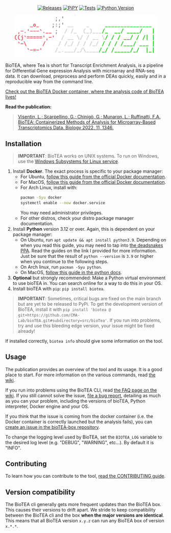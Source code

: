 <p align="center">
    <!-- Links to shields.io. Uncomment when needed, if needed. -->
  <a href="https://github.com/CMA-Lab/bioTEA/releases"><img src="https://img.shields.io/github/v/release/CMA-Lab/bioTEA?style=flat-square" alt="Releases"/></a>
  <a href="https://pypi.org/project/biotea/"><img src="https://img.shields.io/pypi/v/biotea?style=flat-square" alt="PiPY"/></a>
  <a href="https://github.com/CMA-Lab/bioTEA/blob/main/CONTRIBUTING.md"><img src="https://img.shields.io/github/actions/workflow/status/CMA-Lab/BioTEA/test_on_push.yml?branch=main&style=flat-square" alt="Tests"/></a>
  <a href="https://www.python.org/"><img src="https://img.shields.io/pypi/pyversions/bioTEA?style=flat-square" alt="Python Version"/></a>
</p>

<p align="center">
  <img src="./Logo.png" width="450"/>
</p>


BioTEA, where Tea is short for Transcript Enrichment Analysis, is a pipeline for Differential Gene expression Analysis with microarray and RNA-seq data.
It can download, preprocess and perform DEAs quickly, easily and in a reproducible way from the command line.

[Check out the BioTEA Docker container, where the analysis code of BioTEA lives!](https://github.com/CMA-Lab/bioTEA-box)

**Read the publication:**
> [Visentin, L.; Scarpellino, G.; Chinigò, G.; Munaron, L.; Ruffinatti, F.A. BioTEA: Containerized Methods of Analysis for Microarray-Based Transcriptomics Data. Biology 2022, 11, 1346.](https://doi.org/10.3390/biology11091346)

## Installation

> **IMPORTANT**: BioTEA works on UNIX systems. To run on Windows, use the [Windows Subsystems for Linux service](https://docs.microsoft.com/en-us/windows/wsl/install).

1. Install **Docker**. The exact process is specific to your package manager:
   - For Ubuntu, [follow this guide from the official Docker documentation](https://docs.docker.com/engine/install/ubuntu/).
   - For MacOS, [follow this guide from the official Docker documentation](https://docs.docker.com/desktop/mac/install/).
   - For Arch Linux, install with:
     ```zsh
     pacman -Syu docker
     systemctl enable --now docker.service
     ```
     You may need administrator privileges.
   - For other distros, check your distro package manager documentation.
2. Install **Python** version 3.12 or over. Again, this is dependent on your package manager:
   - On Ubuntu, run `apt update && apt install python3.9`. Depending on when you read this guide, you may need to tap into [the deadsnakes PPA](https://launchpad.net/~deadsnakes/+archive/ubuntu/ppa). Read the guides on the link I provided for more information. Just be sure that the result of `python --version` is `3.9` or higher when you continue to the following steps.
   - On Arch linux, run `pacman -Syu python`.
   - On MacOS, [follow this guide in the python docs](https://docs.python-guide.org/starting/install3/osx/).
3. **Optional** but strongly recommended: Make a Python virtual environment to use bioTEA in. You can search online for a way to do this in your OS.
4. Install bioTEA with `pip`: `pip install biotea`.

> **IMPORTANT**: Sometimes, critical bugs are fixed on the main branch but are yet to be released to PyPi.
  To get the development version of BioTEA, install it with `pip install 'biotea @ git+https://github.com/CMA-Lab/bioTEA.git#subdirectory=src/bioTea'`.
  If you run into problems, try and use this bleeding edge version, your issue might be fixed already!

If installed correctly, `biotea info` should give some information on the tool.

## Usage
The publication provides an overview of the tool and its usage. It is a good place to start. For more information on the various commands, read [the wiki](https://github.com/CMA-Lab/bioTEA/wiki).

If you run into problems using the BioTEA CLI, read [the FAQ page on the wiki](https://github.com/CMA-Lab/bioTEA/wiki/Frequently-Asked-Questions). If you still cannot solve the issue, [file a bug report](https://github.com/CMA-Lab/bioTEA/issues/new?assignees=&labels=bug&template=bug_report.md&title=%5BBUG%5D+), detailing as much as you can your problem, including the versions of bioTEA, Python interpreter, Docker engine and your OS.

If you think that the issue is coming from the docker container (i.e. the Docker container is correctly launched but the analysis fails), you can [create an issue in the bioTEA-box repository](https://github.com/CMA-Lab/bioTEA-box/issues/new).

To change the logging level used by BioTEA, set the `BIOTEA_LOG` variable to the desired log level (e.g. "DEBUG", "WARNING", etc...). By default it is "INFO".

## Contributing
To learn how you can contribute to the tool, [read the CONTRIBUTING guide](https://github.com/CMA-Lab/bioTEA/blob/main/CONTRIBUTING.md).

## Version compatibility
The BioTEA cli generally gets more frequent updates than the BioTEA box.
This causes their versions to drift apart.
We stride to keep compatibility between the BioTEA cli and the box **when the major versions are identical**. This means that all BioTEA version `x.y.z` can run any BioTEA box of version `x.*.*`.
